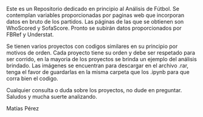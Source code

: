 Este es un Repositorio dedicado en principio al Análisis de Fútbol. Se contemplan variables proporcionadas por paginas web que incorporan datos en bruto de los partidos.
Las páginas de las que se obtienen son WhoScored y SofaScore. Pronto se subirán datos proporcionados por FBRef y Understat. 

Se tienen varios proyectos con codigos similares en su principio por motivos de orden.
Cada proyecto tiene su orden y debe ser respetado para ser corrido, en la mayoria de los proyectos se brinda un ejemplo del análisis brindado.
Las imágenes se encuentran para descargar en el archivo .rar, tenga el favor de guardarlas en la misma carpeta que los .ipynb para que corra bien el codigo.

Cualquier consulta o duda sobre los proyectos, no dude en preguntar. Saludos y mucha suerte analizando. 

Matías Pérez
